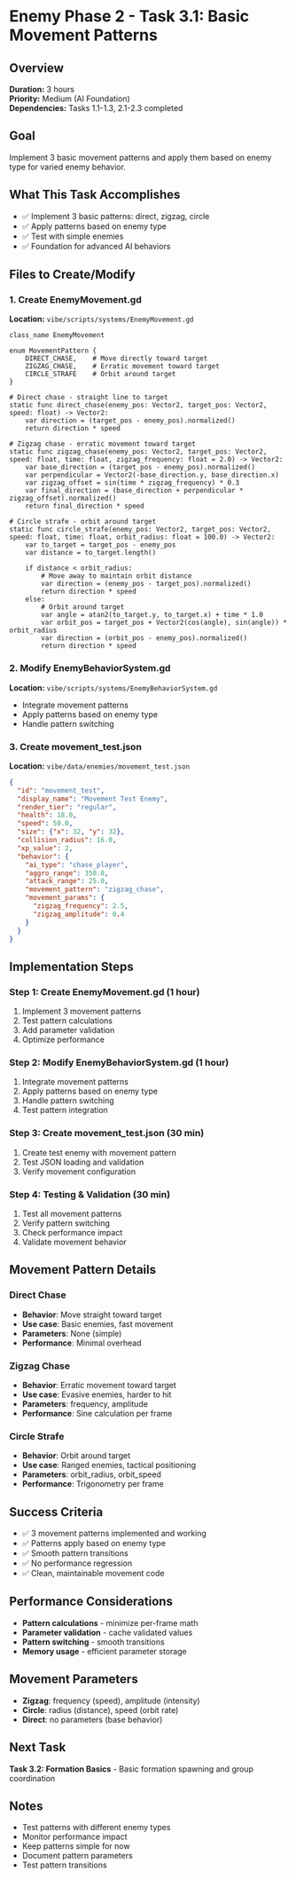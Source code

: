 # Enemy Phase 2 - Task 3.1: Basic Movement Patterns

## Overview
**Duration:** 3 hours  
**Priority:** Medium (AI Foundation)  
**Dependencies:** Tasks 1.1-1.3, 2.1-2.3 completed  

## Goal
Implement 3 basic movement patterns and apply them based on enemy type for varied enemy behavior.

## What This Task Accomplishes
- ✅ Implement 3 basic patterns: direct, zigzag, circle
- ✅ Apply patterns based on enemy type
- ✅ Test with simple enemies
- ✅ Foundation for advanced AI behaviors

## Files to Create/Modify

### 1. Create EnemyMovement.gd
**Location:** `vibe/scripts/systems/EnemyMovement.gd`
```gdscript
class_name EnemyMovement

enum MovementPattern {
    DIRECT_CHASE,    # Move directly toward target
    ZIGZAG_CHASE,    # Erratic movement toward target
    CIRCLE_STRAFE    # Orbit around target
}

# Direct chase - straight line to target
static func direct_chase(enemy_pos: Vector2, target_pos: Vector2, speed: float) -> Vector2:
    var direction = (target_pos - enemy_pos).normalized()
    return direction * speed

# Zigzag chase - erratic movement toward target
static func zigzag_chase(enemy_pos: Vector2, target_pos: Vector2, speed: float, time: float, zigzag_frequency: float = 2.0) -> Vector2:
    var base_direction = (target_pos - enemy_pos).normalized()
    var perpendicular = Vector2(-base_direction.y, base_direction.x)
    var zigzag_offset = sin(time * zigzag_frequency) * 0.3
    var final_direction = (base_direction + perpendicular * zigzag_offset).normalized()
    return final_direction * speed

# Circle strafe - orbit around target
static func circle_strafe(enemy_pos: Vector2, target_pos: Vector2, speed: float, time: float, orbit_radius: float = 100.0) -> Vector2:
    var to_target = target_pos - enemy_pos
    var distance = to_target.length()
    
    if distance < orbit_radius:
        # Move away to maintain orbit distance
        var direction = (enemy_pos - target_pos).normalized()
        return direction * speed
    else:
        # Orbit around target
        var angle = atan2(to_target.y, to_target.x) + time * 1.0
        var orbit_pos = target_pos + Vector2(cos(angle), sin(angle)) * orbit_radius
        var direction = (orbit_pos - enemy_pos).normalized()
        return direction * speed
```

### 2. Modify EnemyBehaviorSystem.gd
**Location:** `vibe/scripts/systems/EnemyBehaviorSystem.gd`
- Integrate movement patterns
- Apply patterns based on enemy type
- Handle pattern switching

### 3. Create movement_test.json
**Location:** `vibe/data/enemies/movement_test.json`
```json
{
  "id": "movement_test",
  "display_name": "Movement Test Enemy",
  "render_tier": "regular",
  "health": 18.0,
  "speed": 50.0,
  "size": {"x": 32, "y": 32},
  "collision_radius": 16.0,
  "xp_value": 2,
  "behavior": {
    "ai_type": "chase_player",
    "aggro_range": 350.0,
    "attack_range": 25.0,
    "movement_pattern": "zigzag_chase",
    "movement_params": {
      "zigzag_frequency": 2.5,
      "zigzag_amplitude": 0.4
    }
  }
}
```

## Implementation Steps

### Step 1: Create EnemyMovement.gd (1 hour)
1. Implement 3 movement patterns
2. Test pattern calculations
3. Add parameter validation
4. Optimize performance

### Step 2: Modify EnemyBehaviorSystem.gd (1 hour)
1. Integrate movement patterns
2. Apply patterns based on enemy type
3. Handle pattern switching
4. Test pattern integration

### Step 3: Create movement_test.json (30 min)
1. Create test enemy with movement pattern
2. Test JSON loading and validation
3. Verify movement configuration

### Step 4: Testing & Validation (30 min)
1. Test all movement patterns
2. Verify pattern switching
3. Check performance impact
4. Validate movement behavior

## Movement Pattern Details

### Direct Chase
- **Behavior**: Move straight toward target
- **Use case**: Basic enemies, fast movement
- **Parameters**: None (simple)
- **Performance**: Minimal overhead

### Zigzag Chase
- **Behavior**: Erratic movement toward target
- **Use case**: Evasive enemies, harder to hit
- **Parameters**: frequency, amplitude
- **Performance**: Sine calculation per frame

### Circle Strafe
- **Behavior**: Orbit around target
- **Use case**: Ranged enemies, tactical positioning
- **Parameters**: orbit_radius, orbit_speed
- **Performance**: Trigonometry per frame

## Success Criteria
- ✅ 3 movement patterns implemented and working
- ✅ Patterns apply based on enemy type
- ✅ Smooth pattern transitions
- ✅ No performance regression
- ✅ Clean, maintainable movement code

## Performance Considerations
- **Pattern calculations** - minimize per-frame math
- **Parameter validation** - cache validated values
- **Pattern switching** - smooth transitions
- **Memory usage** - efficient parameter storage

## Movement Parameters
- **Zigzag**: frequency (speed), amplitude (intensity)
- **Circle**: radius (distance), speed (orbit rate)
- **Direct**: no parameters (base behavior)

## Next Task
**Task 3.2: Formation Basics** - Basic formation spawning and group coordination

## Notes
- Test patterns with different enemy types
- Monitor performance impact
- Keep patterns simple for now
- Document pattern parameters
- Test pattern transitions
